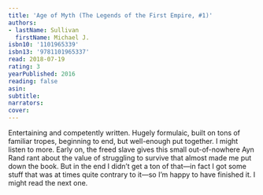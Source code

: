 ```yaml
---
title: 'Age of Myth (The Legends of the First Empire, #1)'
authors:
- lastName: Sullivan
  firstName: Michael J.
isbn10: '1101965339'
isbn13: '9781101965337'
read: 2018-07-19
rating: 3
yearPublished: 2016
reading: false
asin:
subtitle:
narrators:
cover:
---
```

Entertaining and competently written. Hugely formulaic, built on tons of familiar tropes, beginning to end, but well-enough put together. I might listen to more. Early on, the freed slave gives this small out-of-nowhere Ayn Rand rant about the value of struggling to survive that almost made me put down the book. But in the end I didn’t get a ton of that—in fact I got some stuff that was at times quite contrary to it—so I’m happy to have finished it. I might read the next one.